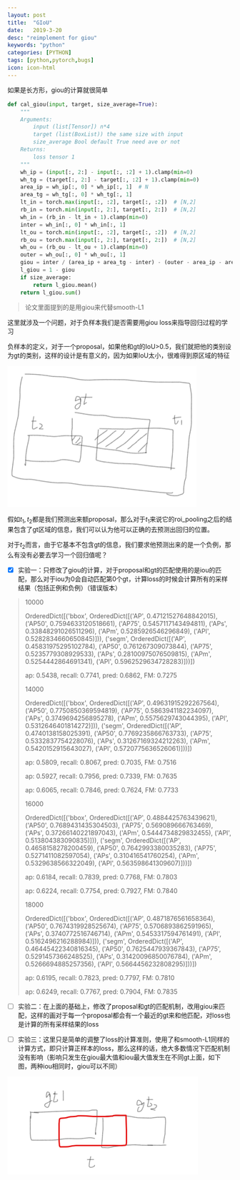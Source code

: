 ```yaml
---
layout: post
title:  "GIoU"
date:   2019-3-20
desc: "reimplement for giou"
keywords: "python"
categories: [PYTHON]
tags: [python,pytorch,bugs]
icon: icon-html
---
```


如果是长方形，giou的计算就很简单

```python
def cal_giou(input, target, size_average=True):
    """
    Arguments:
        input (list[Tensor]) n*4
        target (list(BoxList)) the same size with input
        size_average Bool default True need ave or not
    Returns:
        loss tensor 1
    """
    wh_ip = (input[:, 2:] - input[:, :2] + 1).clamp(min=0)
    wh_tg = (target[:, 2:] - target[:, :2] + 1).clamp(min=0)
    area_ip = wh_ip[:, 0] * wh_ip[:, 1]  # N
    area_tg = wh_tg[:, 0] * wh_tg[:, 1]
    lt_in = torch.max(input[:, :2], target[:, :2])  # [N,2]
    rb_in = torch.min(input[:, 2:], target[:, 2:])  # [N,2]
    wh_in = (rb_in - lt_in + 1).clamp(min=0)
    inter = wh_in[:, 0] * wh_in[:, 1]
    lt_ou = torch.min(input[:, :2], target[:, :2])  # [N,2]
    rb_ou = torch.max(input[:, 2:], target[:, 2:])  # [N,2]
    wh_ou = (rb_ou - lt_ou + 1).clamp(min=0)
    outer = wh_ou[:, 0] * wh_ou[:, 1]
    giou = inter / (area_ip + area_tg - inter) - (outer - area_ip - area_tg + inter) / outer
    l_giou = 1 - giou
    if size_average:
        return l_giou.mean()
    return l_giou.sum()
```

> 论文里面提到的是用giou来代替smooth-L1

这里就涉及一个问题，对于负样本我们是否需要用giou loss来指导回归过程的学习

负样本的定义，对于一个proposal，如果他和gt的IoU>0.5，我们就把他的类别设为gt的类别，这样的设计是有意义的，因为如果IoU太小，很难得到原区域的特征

<img src='../assets/img/iou.png' style="zoom:50%">

假如$t_1,t_2$都是我们预测出来额proposal，那么对于$t_1$来说它的roi_pooling之后的结果包含了gt区域的信息，我们可以认为他可以正确的去预测出回归的位置。

对于$t_2$而言，由于它基本不包含gt的信息，我们要求他预测出来的是一个负例，那么有没有必要去学习一个回归值呢？

- [x] 实验一：只修改了giou的计算，对于proposal和gt的匹配使用的是iou的匹配，那么对于iou为0会自动匹配第0个gt，计算loss的时候会计算所有的采样结果（包括正例和负例）（错误版本）

> 10000
>
> OrderedDict([('bbox', OrderedDict([('AP', 0.47121527648842015), ('AP50', 0.7594633120518661), ('AP75', 0.5457117143494811), ('APs', 0.33848291026511296), ('APm', 0.5285926546296849), ('APl', 0.5282834660650845)])), ('segm', OrderedDict([('AP', 0.45831975295102784), ('AP50', 0.761267309073844), ('AP75', 0.5235779308929533), ('APs', 0.28100975076509815), ('APm', 0.5254442864691341), ('APl', 0.5962529634728283)]))])
>
> ap: 0.5438, recall: 0.7741, pred: 0.6862, FM: 0.7275
>
> 14000
>
>  OrderedDict([('bbox', OrderedDict([('AP', 0.49631915292267564), ('AP50', 0.7750850369594819), ('AP75', 0.5863941182234097), ('APs', 0.3749694256895278), ('APm', 0.5575629743044395), ('APl', 0.5312646401814272)])), ('segm', OrderedDict([('AP', 0.4740138158025391), ('AP50', 0.7769235866763733), ('AP75', 0.5332837754228076), ('APs', 0.31267169324212263), ('APm', 0.5420152915643027), ('APl', 0.5720775636526061)]))])
>
> ap: 0.5809, recall: 0.8067, pred: 0.7035, FM: 0.7516
>
> ap: 0.5927, recall: 0.7956, pred: 0.7339, FM: 0.7635
>
> ap: 0.6065, recall: 0.7846, pred: 0.7624, FM: 0.7733
>
> 16000
>
> OrderedDict([('bbox', OrderedDict([('AP', 0.4884425763439621), ('AP50', 0.7689431435304503), ('AP75', 0.569089666763469), ('APs', 0.37266140221897043), ('APm', 0.5444734829832455), ('APl', 0.513804383090835)])), ('segm', OrderedDict([('AP', 0.4658158278200459), ('AP50', 0.7642993380035283), ('AP75', 0.5271411082597054), ('APs', 0.310416541760254), ('APm', 0.5329638566322049), ('APl', 0.563598641309607)]))])
>
> ap: 0.6184, recall: 0.7839, pred: 0.7768, FM: 0.7803
>
> ap: 0.6224, recall: 0.7754, pred: 0.7927, FM: 0.7840
>
> 18000
>
> OrderedDict([('bbox', OrderedDict([('AP', 0.4871876561658364), ('AP50', 0.7674319928525674), ('AP75', 0.5706893862591965), ('APs', 0.3740772516746714), ('APm', 0.5453317594761491), ('APl', 0.5162496216288984)])), ('segm', OrderedDict([('AP', 0.46445422340816345), ('AP50', 0.7625447939367843), ('AP75', 0.5291457366248525), ('APs', 0.31420096850076784), ('APm', 0.5266694885257356), ('APl', 0.5664456232808295)]))])
>
> ap: 0.6195, recall: 0.7823, pred: 0.7797, FM: 0.7810
>
> ap: 0.6249, recall: 0.7767, pred: 0.7904, FM: 0.7835

- [ ] 实验二：在上面的基础上，修改了proposal和gt的匹配机制，改用giou来匹配，这样的画对于每一个proposal都会有一个最近的gt来和他匹配，对loss也是计算的所有采样结果的loss



- [ ] 实验三：这里只是简单的调整了loss的计算准则，使用了和smooth-L1同样的计算方式，即只计算正样本的loss，那么这样的话，绝大多数情况下匹配机制没有影响（影响只发生在giou最大值和iou最大值发生在不同gt上面，如下图，两种iou相同时，giou可以不同）

<img src='../assets/img/iou_giou.png' style="zoom:50%">